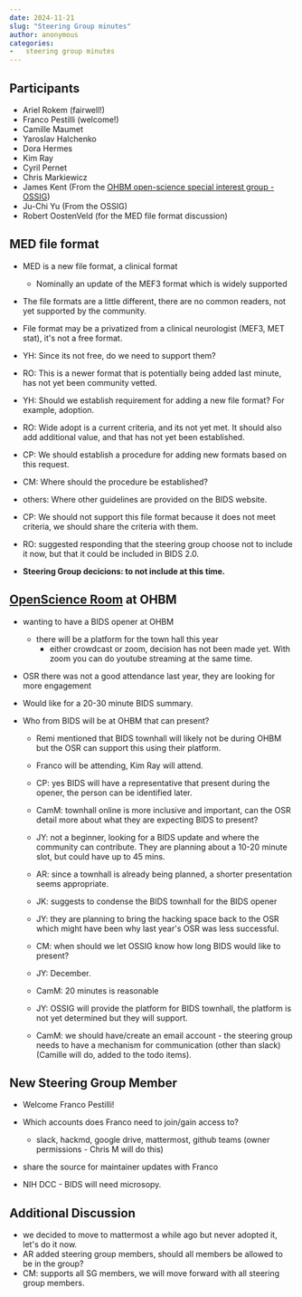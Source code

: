 ```yaml
---
date: 2024-11-21
slug: "Steering Group minutes"
author: anonymous
categories:
-   steering group minutes
---
```


<!-- more -->

## Participants

-   Ariel Rokem (fairwell!)
-   Franco Pestilli (welcome!)
-   Camille Maumet
-   Yaroslav Halchenko
-   Dora Hermes
-   Kim Ray
-   Cyril Pernet
-   Chris Markiewicz
-   James Kent (From the [OHBM open-science special interest group - OSSIG](https://ossig.netlify.app/))
-   Ju-Chi Yu (From the OSSIG)
-   Robert OostenVeld (for the MED file format discussion)

## MED file format

-   MED is a new file format, a clinical format
    -   Nominally an update of the MEF3 format which is widely supported

-   The file formats are a little different, there are no common readers, not yet supported by the community.

-   File format may be a privatized from a clinical neurologist (MEF3, MET stat), it's not a free format.

-   YH: Since its not free, do we need to support them?

-   RO: This is a newer format that is potentially being added last minute, has not yet been community vetted.

-   YH: Should we establish requirement for adding a new file format? For example, adoption.

-   RO: Wide adopt is a current criteria, and its not yet met.
    It should also add additional value, and that has not yet been established.

-   CP: We should establish a procedure for adding new formats based on this request.

-   CM: Where should the procedure be established?

-   others: Where other guidelines are provided on the BIDS website.

-   CP: We should not support this file format because it does not meet criteria,
    we should share the criteria with them.

-   RO: suggested responding that the steering group choose not to include it now,
    but that it could be included in BIDS 2.0.

-   **Steering Group decicions: to not include at this time.**

## [OpenScience Room](https://ohbm.github.io/osr2024/) at OHBM

-   wanting to have a BIDS opener at OHBM
    -   there will be a platform for the town hall this year
        -   either crowdcast or zoom, decision has not been made yet.
            With zoom you can do youtube streaming at the same time.

-   OSR there was not a good attendance last year, they are looking for more engagement

-   Would like for a 20-30 minute BIDS summary.

-   Who from BIDS will be at OHBM that can present?

    -   Remi mentioned that BIDS townhall will likely not be during OHBM
        but the OSR can support this using their platform.

    -   Franco will be attending, Kim Ray will attend.

    -   CP: yes BIDS will have a representative that present during the opener, the person can be identified later.

    -   CamM: townhall online is more inclusive and important,
        can the OSR detail more about what they are expecting BIDS to present?

    -   JY: not a beginner, looking for a BIDS update and where the community can contribute.
        They are planning about a 10-20 minute slot, but could have up to 45 mins.

    -   AR: since a townhall is already being planned, a shorter presentation seems appropriate.

    -   JK: suggests to condense the BIDS townhall for the BIDS opener

    -   JY: they are planning to bring the hacking space back to the OSR
        which might have been why last year's OSR was less successful.

    -   CM: when should we let OSSIG know how long BIDS would like to present?

    -   JY: December.

    -   CamM: 20 minutes is reasonable

    -   JY: OSSIG will provide the platform for BIDS townhall, the platform is not yet determined but they will support.

    -   CamM: we should have/create an email account - the steering group needs to have a mechanism for communication (other than slack) (Camille will do, added to the todo items).

## New Steering Group Member

-   Welcome Franco Pestilli!

-   Which accounts does Franco need to join/gain access to?
    -   slack, hackmd, google drive, mattermost, github teams (owner permissions - Chris M will do this)

-   share the source for maintainer updates with Franco

-   NIH DCC - BIDS will need microsopy.

## Additional Discussion

-   we decided to move to mattermost a while ago but never adopted it, let's do it now.
-   AR added steering group members, should all members be allowed to be in the group?
-   CM: supports all SG members, we will move forward with all steering group members.
